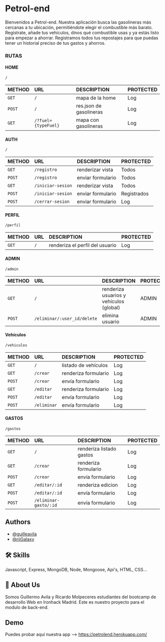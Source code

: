 # Petrol-end

Bienvenidos a Petrol-end.
Nuestra aplicación busca las gasolineras  más cercanas a tu ubicación, permitiéndote elegir el combustible más barato.
Regístrate, añade tus vehículos, dinos qué combustible usas y ya estás listo para empezar a ahorrar.
Registramos todos tus repostajes para que puedas tener un historial preciso de tus gastos y ahorros.


### RUTAS


#### HOME

```http
/ 
```
| METHOD    | URL      | DESCRIPTION                | PROTECTED|
| :-------- | :------- | :------------------------- |:---------|
| `GET` | `/` | mapa de la home |   Log       |
| `POST` | `/` | res.json de gasolineras |   Log       |
| `GET` | `/?fuel={typeFuel}` | mapa con gasolineras |   Log       |

#### AUTH

```http
/ 
```

| METHOD    | URL      | DESCRIPTION                | PROTECTED|
| :-------- | :------- | :------------------------- |:---------|
| `GET` | `/registro` | renderizar vista | Todos         |
| `POST` | `/registro` | enviar formulario |   Todos  |
| `GET` | `/iniciar-sesion` | renderizar vista |     Todos     |
| `POST` | `/iniciar-sesion` | enviar formulario |   Registrados      |
| `POST` | `/cerrar-sesion` | enviar formulario |      Log   |


#### PERFIL

```http
/perfil
```
| METHOD    | URL      | DESCRIPTION                | PROTECTED|
| :-------- | :------- | :------------------------- |:---------|
| `GET` | `/` | renderiza el perfil del usuario |     Log     |



#### ADMIN

```http
/admin
```
| METHOD    | URL      | DESCRIPTION                | PROTECTED|
| :-------- | :------- | :------------------------- |:---------|
| `GET` | `/` | renderiza usuarios y vehículos (global) |    ADMIN      |
| `POST` | `/eliminar/:user_id/delete` | elimina usuario |    ADMIN       |



#### Vehículos

```http
/vehiculos
```

| METHOD    | URL      | DESCRIPTION                | PROTECTED|
| :-------- | :------- | :------------------------- |:---------|
| `GET` | `/` | listado de vehículos |   Log       |
| `GET` | `/crear` | renderiza formulario |     Log     |
| `POST` | `/crear` | envía formulario |       Log   |
| `GET` | `/editar` | renderiza formulario |    Log      |
| `POST` | `/editar` | envía formulario |      Log    |
| `POST` | `/eliminar` |envía formulario |   Log       |


#### GASTOS

```http
/gastos
```

| METHOD    | URL      | DESCRIPTION                | PROTECTED|
| :-------- | :------- | :------------------------- |:---------|
| `GET` | `/` | renderiza listado gastos |    Log      |
| `GET` | `/crear` | renderiza formulario |    Log      |
| `POST` | `/crear` | envía formulario |    Log      |
| `GET` | `/editar/:id` | renderiza edicion |    Log      |
| `POST` | `/editar/:id` | envía formulario |    Log      |
| `POST` | `/eliminar-gasto/:id` | envía formulario |    Log      |


## Authors
  
- [@guilleavila](https://www.github.com/guilleavila) 
- [@riiGalaxy](https://www.github.com/riiGalaxy)


## 🛠 Skills
Javascript, Express, MongoDB, Node, Mongoose, Api's, HTML, CSS...

## 🚀 About Us
Somos Guillermo Avila y Ricardo Molpeceres estudiantes del bootcamp de desarrollo Web en Ironhack Madrid.
Este es nuestro proyecto para el modulo de back-end.


## Demo

Puedes probar aquí nuestra app --> https://petrolend.herokuapp.com/

